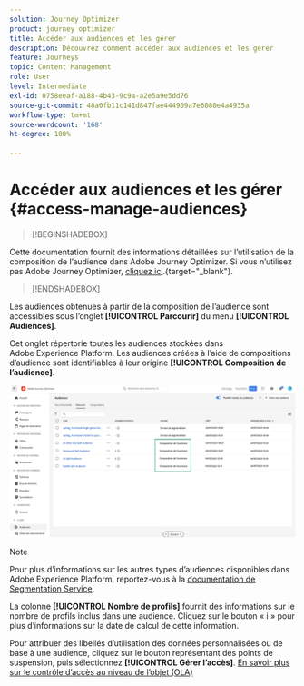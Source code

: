 ```yaml
---
solution: Journey Optimizer
product: journey optimizer
title: Accéder aux audiences et les gérer
description: Découvrez comment accéder aux audiences et les gérer
feature: Journeys
topic: Content Management
role: User
level: Intermediate
exl-id: 0758eeaf-a188-4b43-9c9a-a2e5a9e5dd76
source-git-commit: 48a0fb11c141d847fae444909a7e6080e4a4935a
workflow-type: tm+mt
source-wordcount: '168'
ht-degree: 100%

---
```


# Accéder aux audiences et les gérer {#access-manage-audiences}

>[!BEGINSHADEBOX]

Cette documentation fournit des informations détaillées sur l’utilisation de la composition de l’audience dans Adobe Journey Optimizer. Si vous n’utilisez pas Adobe Journey Optimizer, [cliquez ici](https://experienceleague.adobe.com/docs/experience-platform/segmentation/ui/audience-composition.html?lang=fr).{target="_blank"}.

>[!ENDSHADEBOX]

Les audiences obtenues à partir de la composition de l’audience sont accessibles sous l’onglet **[!UICONTROL Parcourir]** du menu **[!UICONTROL Audiences]**.

Cet onglet répertorie toutes les audiences stockées dans Adobe Experience Platform. Les audiences créées à l’aide de compositions d’audience sont identifiables à leur origine **[!UICONTROL Composition de l’audience]**.

![](assets/audiences-list.png)

>[!NOTE]
>
>Pour plus d’informations sur les autres types d’audiences disponibles dans Adobe Experience Platform, reportez-vous à la [documentation de Segmentation Service](https://experienceleague.adobe.com/docs/experience-platform/segmentation/ui/overview.html?lang=fr).

La colonne **[!UICONTROL Nombre de profils]** fournit des informations sur le nombre de profils inclus dans une audience. Cliquez sur le bouton « i » pour plus d’informations sur la date de calcul de cette information.

Pour attribuer des libellés d’utilisation des données personnalisées ou de base à une audience, cliquez sur le bouton représentant des points de suspension, puis sélectionnez **[!UICONTROL Gérer l’accès]**. [En savoir plus sur le contrôle d’accès au niveau de l’objet (OLA)](../administration/object-based-access.md)

<!--
-edit an audience?
-->
